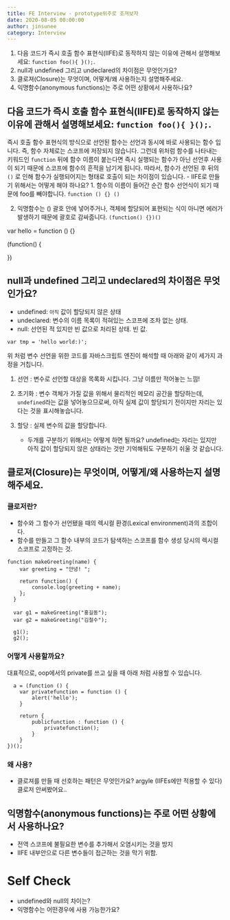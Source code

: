 ```yaml
---
title: FE Interview - prototype위주로 조져보자
date: 2020-08-05 00:00:00
author: jinsunee
category: Interview
---
```


1. 다음 코드가 즉시 호출 함수 표현식(IIFE)로 동작하지 않는 이유에 관해서 설명해보세요: `function foo(){ }();`.
2. null과 undefined 그리고 undeclared의 차이점은 무엇인가요?
3. 클로져(Closure)는 무엇이며, 어떻게/왜 사용하는지 설명해주세요.
4. 익명함수(anonymous functions)는 주로 어떤 상황에서 사용하나요?

## 다음 코드가 즉시 호출 함수 표현식(IIFE)로 동작하지 않는 이유에 관해서 설명해보세요: `function foo(){ }();`.

즉시 호출 함수 표현식의 방식으로 선언된 함수는 선언과 동시에 바로 사용되는 함수 입니다.
즉, 함수 자체로는 스코프에 저장되지 않습니다.
그런데 위처럼
함수를 나타내는 키워드인 `function` 뒤에 함수 이름이 붙는다면 즉시 실행되는 함수가 아닌 선언후 사용이 되기 때문에 스코프에 함수의 흔적을 남기게 됩니다.
따라서, 함수가 선언된 후 뒤의 `()` 로 인해 함수가 실행되어지는 형태로 호출이 되는 차이점이 있습니다. - IIFE로 만들기 위해서는 어떻게 해야 하나요? 1. 함수의 이름이 들어간 순간 함수 선언식이 되기 때문에 foo를 빼야합니다.
`function () {} ()`

2.  익명함수는 () 괄호 안에 넣어주거나, 객체에 할당되어 표현되는 식이 아니면 에러가 발생하기 때문에 괄호로 감싸줍니다.
    `(function() {})()`

var hello = function () {}

(function() {
  
 })

## null과 undefined 그리고 undeclared의 차이점은 무엇인가요?

- undefined: `아직` 값이 할당되지 않은 상태
- undeclared: 변수의 이름 목록이 적혀있는 스코프에 조차 없는 상태.
- null: 선언된 적 있지만 빈 값으로 처리된 상태. 빈 값.

```
var tmp = 'hello world:)';
```

위 처럼 변수 선언을 위한 코드를 자바스크립트 엔진이 해석할 때 아래와 같이 세가지 과정을 거칩니다.

1. 선언 : 변수로 선언할 대상을 목록화 시킵니다. 그냥 이름만 적어놓는 느낌!
2. 초기화 : 변수 객체가 가질 값을 위해서 물리적인 메모리 공간을 할당하는데, `undefined`라는 값을 넣어놓으므로써, 아직 실제 값이 할당되기 전이지만 자리는 있다는 것을 표시해놓습니다.
3. 할당 : 실제 변수의 값을 할당합니다.

   - 두개를 구분하기 위해서는 어떻게 하면 될까요?
     undefined는 자리는 있지만 아직 값이 할당되지 않은 상태라는 것만 기억해둬도 구분하기 쉬울 것 같습니다.

## 클로져(Closure)는 무엇이며, 어떻게/왜 사용하는지 설명해주세요.

### 클로저란?

- 함수와 그 함수가 선언됐을 때의 렉시컬 환경(Lexical environment)과의 조합이다.
- 함수를 만들고 그 함수 내부의 코드가 탐색하는 스코프를 함수 생성 당시의 렉시컬 스코프로 고정하는 것.

```
function makeGreeting(name) {
    var greeting = "안녕! ";

    return function() {
        console.log(greeting + name);
    };
  }

  var g1 = makeGreeting("홍길동");
  var g2 = makeGreeting("김철수");

  g1();
  g2();
```

### 어떻게 사용할까요?

대표적으로, oop에서의 private를 쓰고 싶을 때 아래 처럼 사용할 수 있습니다.

```
  a = (function () {
    var privatefunction = function () {
        alert('hello');
    }

    return {
        publicfunction : function () {
            privatefunction();
        }
    }
})();
```

### 왜 사용?

- 클로져를 만들 때 선호하는 패턴은 무엇인가요? argyle (IIFEs에만 적용할 수 있다)
  클로저 안써봤어요..

## 익명함수(anonymous functions)는 주로 어떤 상황에서 사용하나요?

- 전역 스코프에 불필요한 변수를 추가해서 오염시키는 것을 방지
- IIFE 내부안으로 다른 변수들이 접근하는 것을 막기 위함.

# Self Check

- undefined와 null의 차이는?
- 익명함수는 어떤경우에 사용 가능한가요?
